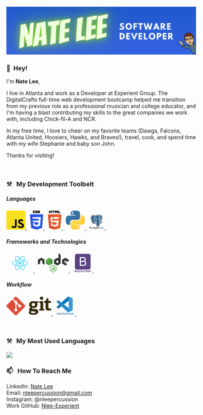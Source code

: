![Header](https://github.com/natelee3/natelee3/blob/main/readme-banner.png "Header")

### 👋&nbsp;&nbsp;Hey!

I'm **Nate Lee**, 

I live in Atlanta and work as a Developer at Experient Group. The DigitalCrafts full-time web development bootcamp helped me transition from my previous role as a professional musician and college educator, and I'm having a blast contributing my skills to the great companies we work with, including Chick-fil-A and NCR. 

In my free time, I love to cheer on my favorite teams (Dawgs, Falcons, Atlanta United, Hoosiers, Hawks, and Braves!), travel, cook, and spend time with my wife Stephanie and baby son John. 

Thanks for visiting!
<br><br><br>

### ⚒&nbsp;&nbsp;&nbsp;My Development Toolbelt
<h5> Languages </h5>
<p float="left">
  <a href="https://www.javascript.com">
    <img alt="JavaScript" title="JavaScript" src="https://github.com/natelee3/natelee3/blob/main/javascript.svg" height="50">
  </a>&nbsp;
  <a href="https://www.css3.info/">
    <img alt="CSS" title="CSS" src="https://github.com/natelee3/natelee3/blob/main/css-3.svg" height="50">
  </a>&nbsp;
  <a href="https://html.spec.whatwg.org">
    <img alt="HTML" title="HTML" src="https://github.com/natelee3/natelee3/blob/main/html-5.svg" height="50">
  </a>&nbsp;           
  <a href="https://www.python.org">
    <img alt="Python" title="Python" src="https://github.com/natelee3/natelee3/blob/main/python.svg" height="50">
  </a>&nbsp;
 <a href="https://www.postgresql.org"> 
  <img alt="PostgreSQL title="PostgreSQL" src="https://raw.githubusercontent.com/devicons/devicon/master/icons/postgresql/postgresql-original-wordmark.svg" height="40">
</a>&nbsp;
</p>
<h5> Frameworks and Technologies</h5>
<p float="left">
  <a href="https://reactjs.org">
    <img alt="React" title="React" src="https://github.com/natelee3/natelee3/blob/main/React-icon.svg" height="50">
  </a>&nbsp;
  <a href="https://nodejs.org/en">
    <img alt="Node.js" title="Node.js" src="https://github.com/natelee3/natelee3/blob/main/nodejs.svg" height="50">
  </a>&nbsp;
  <a href="https://getbootstrap.com">
    <img alt="Bootstrap" title="Bootstrap" src="https://raw.githubusercontent.com/devicons/devicon/master/icons/bootstrap/bootstrap-plain-wordmark.svg"      height="50">
  </a>&nbsp;
</p>
<h5> Workflow </h5>
<p float="left">
   <a href="https://git-scm.com">
     <img alt="Git" title="Git" src="https://github.com/natelee3/natelee3/blob/main/git.svg" height="50">
   </a>&nbsp;
   <a href="https://code.visualstudio.com">
     <img alt="VS Code" title="VS Code" src="https://raw.githubusercontent.com/devicons/devicon/master/icons/vscode/vscode-original-wordmark.svg" height="50">
   </a>&nbsp;
</p><br>



### ⚒&nbsp;&nbsp;&nbsp;My Most Used Languages
<a href="https://github.com/natelee3/natelee3">
  <img align="center" src="https://github-readme-stats.vercel.app/api/top-langs/?username=natelee3&hide=java,html,tex&title_color=ffffff&text_color=c9cacc&icon_color=2bbc8a&bg_color=1d1f21&langs_count=3" />
</a>

### 📫&nbsp;&nbsp;&nbsp;How To Reach Me

LinkedIn: <a href="https://www.linkedin.com/in/nate-lee3"/>Nate Lee</a><br>
Email: nleepercussion@gmail.com<br>
Instagram: @nleepercussion<br>
Work GitHub: <a href="https://github.com/nlee-experient">Nlee-Experient</a>            
                                                         

